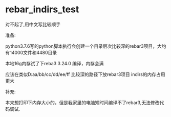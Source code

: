 # rebar_indirs_test
对不起了,用中文写比较顺手

准备:

python3.7.6写的python脚本执行会创建一个目录层次比较深的rebar3项目，大约有14000文件和4480目录

本地16g内存试了下reba3 3.24.0 编译，内存会满

应该在类似D:aa/bb/cc/dd/ee/ff 比较深的路径下放rebar3项目 indirs的内存占用更大

补充:

本来想打印下内存大小的，但是我家里的电脑短时间编译不了rebar3,无法修改代码调试.

